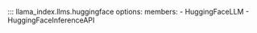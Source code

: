 ::: llama_index.llms.huggingface
    options:
      members:
      - HuggingFaceLLM
      - HuggingFaceInferenceAPI
